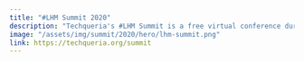 ```yaml
---
title: "#LHM Summit 2020"
description: "Techqueria's #LHM Summit is a free virtual conference during Latinx Heritage Month created to empower Latinx professionals in tech, connect them with companies who are committed to inclusion and to celebrate the thriving Latinx in tech community."
image: "/assets/img/summit/2020/hero/lhm-summit.png"
link: https://techqueria.org/summit
---
```

